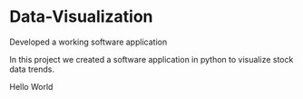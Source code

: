 # Data-Visualization

Developed a working software application

In this project we created a software application in python to visualize stock data trends.

Hello World